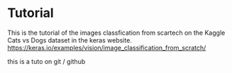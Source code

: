 # Tutorial

This is the tutorial of the images classfication from scartech on the Kaggle Cats vs Dogs dataset in the keras website.
https://keras.io/examples/vision/image_classification_from_scratch/


this is a tuto on git / github
